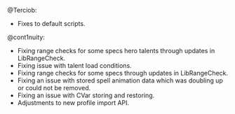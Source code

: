@Terciob:
- Fixes to default scripts.

@cont1nuity:
- Fixing range checks for some specs hero talents through updates in LibRangeCheck.
- Fixing issue with talent load conditions.
- Fixing range checks for some specs through updates in LibRangeCheck.
- Fixing an issue with stored spell animation data which was doubling up or could not be removed.
- Fixing an issue with CVar storing and restoring.
- Adjustments to new profile import API.

